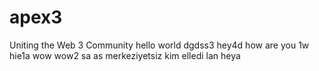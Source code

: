 # apex3
Uniting the Web 3 Community
hello world dgdss3
hey4d
how are you
1w
hie1a
wow
wow2
sa
as
merkeziyetsiz
kim elledi lan
heya
 
